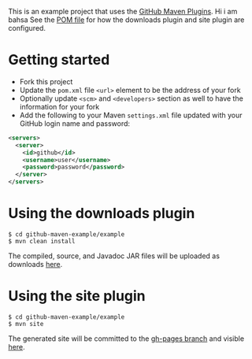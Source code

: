 This is an example project that uses the [GitHub Maven Plugins](https://github.com/github/maven-plugins).
Hi i am bahsa
See the [POM file](https://github.com/kevinsawicki/github-maven-example/blob/master/example/pom.xml)
for how the downloads plugin and site plugin are configured.

# Getting started

* Fork this project
* Update the `pom.xml` file `<url>` element to be the address of your fork
* Optionally update `<scm>` and `<developers>` section as well to have the information for your fork
* Add the following to your Maven `settings.xml` file updated with your GitHub login name and password:

```xml
<servers>
  <server>
    <id>github</id>
    <username>user</username>
    <password>password</password>
  </server>  
</servers>
```

# Using the downloads plugin

```
$ cd github-maven-example/example
$ mvn clean install
```

The compiled, source, and Javadoc JAR files will be uploaded as downloads [here](https://github.com/kevinsawicki/github-maven-example/downloads).

# Using the site plugin

```
$ cd github-maven-example/example
$ mvn site
```

The generated site will be committed to the [gh-pages branch](https://github.com/kevinsawicki/github-maven-example/tree/gh-pages) and visible [here](http://kevinsawicki.github.com/github-maven-example/).
